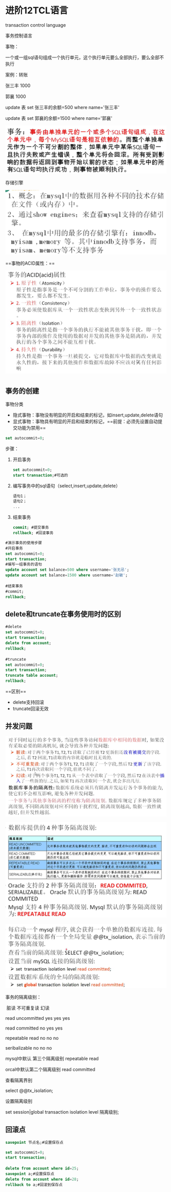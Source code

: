 # 进阶12TCL语言

transaction control language

事务控制语言

事物：

一个或一组sql语句组成一个执行单元，这个执行单元要么全部执行，要么全部不执行

案例：转账

张三丰   1000

郭襄        1000

update 表 set 张三丰的余额=500 where name='张三丰'

update 表 set 郭襄的余额=1500 where name='郭襄'

![image-20210711193311968](piture/image-20210711193311968.png)

存储引擎

![image-20210711193456547](piture/image-20210711193456547.png)

==事物的ACID属性：==

![image-20210711194109803](piture/image-20210711194109803.png)

## 事务的创建

事物分类

- 隐式事物：事物没有明显的开启和结束的标记，如insert,update,delete语句
- 显式事物：事物具有明显的开启和结束的标记，==前提：必须先设置自动提交功能为禁用==

```sql
set autocommit=0;
```

步骤：

1. 开启事务

   ```sql
   set autocommit=0;
   start transaction;#可选的
   ```

2. 编写事务中的sql语句（select,insert,update,delete）

   ```sql
   语句1；
   语句2；
   ...
   ```

3. 结束事务

   ```sql
   commit; #提交事务
   rollback; #回滚事务
   ```

```sql
#演示事务的使用步骤
#开启事务
set autocommit=0;
start transaction;
#编写一组事务的语句
update account set balance=500 where username='张无忌';
update account set balance=1500 where username='赵敏';

#结束事务
#commit;
rollback;
```

## delete和truncate在事务使用时的区别

```sql
#delete
set autocommit=0;
start transaction;
delete from account;
rollback;

#truncate
set autocommit=0;
start transaction;
truncate table account;
rollback;
```

==区别==

- delete支持回滚
- truncate回滚无效

## 并发问题

![image-20210711201222772](piture/image-20210711201222772.png)

![image-20210711201245429](piture/image-20210711201245429.png)

![image-20210711205020935](piture/image-20210711205020935.png)

事务的隔离级别：

​                                            脏读                              不可重复读               幻读

read uncommitted               yes                                  yes                            yes

read committed                   no                                    yes                            yes

repeatable read                   no                                     no                             no

seribalizable                        no                                     no                             no

mysql中默认 第三个隔离级别 repeatable read

orcal中默认第二个隔离级别  read committed

查看隔离界别

select @@tx_isolation;

设置隔离级别

set session|global transaction isolation level 隔离级别;

## 回滚点

```sql
savepoint 节点名;#设置保存点
```

```sql
set autocommit=0;
start transaction;

delete from account where id=25;
savepoint a;#设置保存点
delete from account where id=28;
rollback to a;#回滚到保存点
```

